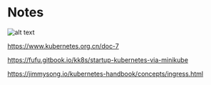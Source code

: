 # Notes


![alt text](https://cdn-images-1.medium.com/max/1600/1*dsDI2fRYA3lI83WvxEwiZg.png)


https://www.kubernetes.org.cn/doc-7

https://fufu.gitbook.io/kk8s/startup-kubernetes-via-minikube



https://jimmysong.io/kubernetes-handbook/concepts/ingress.html


